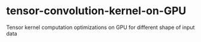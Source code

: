 # tensor-convolution-kernel-on-GPU
Tensor kernel computation optimizations on GPU for different shape of input data
